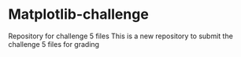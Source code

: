 # Matplotlib-challenge
Repository for challenge 5 files
This is a new repository to submit the challenge 5 files for grading
